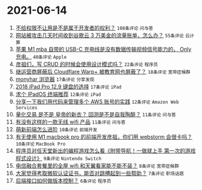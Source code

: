 # 2021-06-14

1. [不给权限不让用是不是属于开发者的权利？](https://www.v2ex.com/t/783290) `108条评论` `问与答`
1. [网站被攻击几天时间收到谷歌云 3 万美金的流量账单，怎么办？](https://www.v2ex.com/t/783287) `55条评论` `云计算`
1. [苹果 M1 mba 自带的 USB-C 充电线是没有数据传输视频信号能力的， Only 充电。](https://www.v2ex.com/t/783293) `40条评论` `Apple`
1. [彦祖们，写 CRUD 的时候会使用设计模式吗？](https://www.v2ex.com/t/783300) `22条评论` `程序员`
1. [继运营商屏蔽后 Cloudflare Warp+ 被教育网也屏蔽了？](https://www.v2ex.com/t/783276) `18条评论` `宽带症候群`
1. [monyhar 浏览器](https://www.v2ex.com/t/783294) `17条评论` `分享发现`
1. [2018 iPad Pro 12.9 键盘的选择](https://www.v2ex.com/t/783288) `17条评论` `iPad`
1. [求个 IPadOS 终端推荐](https://www.v2ex.com/t/783299) `12条评论` `iPad`
1. [分享一下我们用代码来管理多个 AWS 账号的实践](https://www.v2ex.com/t/783289) `12条评论` `Amazon Web Services`
1. [量化交易 是不是 皇帝的新衣？ 回测是不是自我陶醉？](https://www.v2ex.com/t/783325) `11条评论` `问与答`
1. [有没有这样的一款无线 wifi 产品](https://www.v2ex.com/t/783306) `11条评论` `问与答`
1. [萌新前端怎么进阶](https://www.v2ex.com/t/783314) `10条评论` `前端开发`
1. [有无使用 M1 macbook pro 的前端开发彦祖，你们用 webstorm 会很卡吗？](https://www.v2ex.com/t/783313) `10条评论` `MacBook Pro`
1. [程序员对任天堂新出的编程游戏怎么看《附带导航！一做就上手 第一次的游戏程式设计》](https://www.v2ex.com/t/783279) `9条评论` `Nintendo Switch`
1. [电信融合套餐里的全屋 wifi 和天翼看家能不能不装？](https://www.v2ex.com/t/783292) `8条评论` `宽带症候群`
1. [大家觉得考取微软认证证书，能否对跳槽起到一些帮助？](https://www.v2ex.com/t/783304) `7条评论` `职场话题`
1. [后端接口如何做版本控制？](https://www.v2ex.com/t/783333) `6条评论` `程序员`
